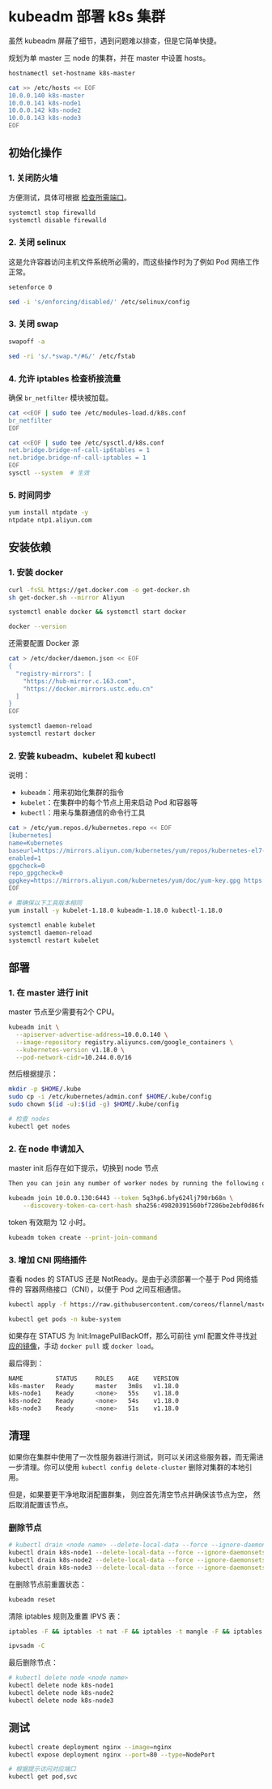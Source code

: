 # kubeadm 部署 k8s 集群

虽然 kubeadm 屏蔽了细节，遇到问题难以排查，但是它简单快捷。

规划为单 master 三 node 的集群，并在 master 中设置 hosts。

```sh
hostnamectl set-hostname k8s-master
```

```bash
cat >> /etc/hosts << EOF
10.0.0.140 k8s-master
10.0.0.141 k8s-node1
10.0.0.142 k8s-node2
10.0.0.143 k8s-node3
EOF
```

## 初始化操作

### 1. 关闭防火墙

方便测试，具体可根据 [检查所需端口](https://kubernetes.io/zh/docs/setup/production-environment/tools/kubeadm/install-kubeadm/#check-required-ports)。

```bash
systemctl stop firewalld
systemctl disable firewalld
```

### 2. 关闭 selinux

这是允许容器访问主机文件系统所必需的，而这些操作时为了例如 Pod 网络工作正常。

```bash
setenforce 0

sed -i 's/enforcing/disabled/' /etc/selinux/config
```

### 3. 关闭 swap

```bash
swapoff -a

sed -ri 's/.*swap.*/#&/' /etc/fstab
```

### 4. 允许 iptables 检查桥接流量

确保 `br_netfilter` 模块被加载。

```bash
cat <<EOF | sudo tee /etc/modules-load.d/k8s.conf
br_netfilter
EOF

cat <<EOF | sudo tee /etc/sysctl.d/k8s.conf
net.bridge.bridge-nf-call-ip6tables = 1
net.bridge.bridge-nf-call-iptables = 1
EOF
sysctl --system  # 生效
```

### 5. 时间同步

```bash
yum install ntpdate -y
ntpdate ntp1.aliyun.com
```

## 安装依赖

### 1. 安装 docker

```bash
curl -fsSL https://get.docker.com -o get-docker.sh
sh get-docker.sh --mirror Aliyun

systemctl enable docker && systemctl start docker

docker --version
```

还需要配置 Docker 源

```bash
cat > /etc/docker/daemon.json << EOF
{
  "registry-mirrors": [
    "https://hub-mirror.c.163.com",
    "https://docker.mirrors.ustc.edu.cn"
  ]
}
EOF

systemctl daemon-reload
systemctl restart docker
```

### 2. 安装 kubeadm、kubelet 和 kubectl

说明：

+ `kubeadm`：用来初始化集群的指令
+ `kubelet`：在集群中的每个节点上用来启动 Pod 和容器等
+ `kubectl`：用来与集群通信的命令行工具

```bash
cat > /etc/yum.repos.d/kubernetes.repo << EOF
[kubernetes]
name=Kubernetes
baseurl=https://mirrors.aliyun.com/kubernetes/yum/repos/kubernetes-el7-x86_64
enabled=1
gpgcheck=0
repo_gpgcheck=0
gpgkey=https://mirrors.aliyun.com/kubernetes/yum/doc/yum-key.gpg https://mirrors.aliyun.com/kubernetes/yum/doc/rpm-package-key.gpg
EOF

# 需确保以下工具版本相同
yum install -y kubelet-1.18.0 kubeadm-1.18.0 kubectl-1.18.0

systemctl enable kubelet
systemctl daemon-reload
systemctl restart kubelet
```

## 部署

### 1. 在 master 进行 init

master 节点至少需要有2个 CPU。

```bash
kubeadm init \
  --apiserver-advertise-address=10.0.0.140 \
  --image-repository registry.aliyuncs.com/google_containers \
  --kubernetes-version v1.18.0 \
  --pod-network-cidr=10.244.0.0/16
```

然后根据提示：

```bash
mkdir -p $HOME/.kube
sudo cp -i /etc/kubernetes/admin.conf $HOME/.kube/config
sudo chown $(id -u):$(id -g) $HOME/.kube/config

# 检查 nodes
kubectl get nodes
```

### 2. 在 node 申请加入

master init 后存在如下提示，切换到 node 节点

```bash
Then you can join any number of worker nodes by running the following on each as root:

kubeadm join 10.0.0.130:6443 --token 5q3hp6.bfy624lj790rb68n \
    --discovery-token-ca-cert-hash sha256:49820391560bf7286be2ebf0d86fe0ba32352f1032b468896dc71383600cd697
```

token 有效期为 12 小时。

```bash
kubeadm token create --print-join-command
```

### 3. 增加 CNI 网络插件

查看 nodes 的 STATUS 还是 NotReady。是由于必须部署一个基于 Pod 网络插件的 容器网络接口（CNI），以便于 Pod 之间互相通信。

```bash
kubectl apply -f https://raw.githubusercontent.com/coreos/flannel/master/Documentation/kube-flannel.yml

kubectl get pods -n kube-system
```

如果存在 STATUS 为 Init:ImagePullBackOff，那么可前往 yml 配置文件寻找[对应的镜像](https://github.com/coreos/flannel/releases)，手动 `docker pull` 或 `docker load`。

最后得到：

```sh
NAME         STATUS     ROLES    AGE    VERSION
k8s-master   Ready      master   3m8s   v1.18.0
k8s-node1    Ready      <none>   55s    v1.18.0
k8s-node2    Ready      <none>   54s    v1.18.0
k8s-node3    Ready      <none>   51s    v1.18.0
```

## 清理

如果你在集群中使用了一次性服务器进行测试，则可以关闭这些服务器，而无需进一步清理。你可以使用 `kubectl config delete-cluster` 删除对集群的本地引用。

但是，如果要更干净地取消配置群集， 则应首先清空节点并确保该节点为空， 然后取消配置该节点。

### 删除节点

```bash
# kubectl drain <node name> --delete-local-data --force --ignore-daemonsets
kubectl drain k8s-node1 --delete-local-data --force --ignore-daemonsets
kubectl drain k8s-node2 --delete-local-data --force --ignore-daemonsets
kubectl drain k8s-node3 --delete-local-data --force --ignore-daemonsets
```

在删除节点前重置状态：

```bash
kubeadm reset
```

清除 iptables 规则及重置 IPVS 表：

```bash
iptables -F && iptables -t nat -F && iptables -t mangle -F && iptables -X

ipvsadm -C
```

最后删除节点：

```bash
# kubectl delete node <node name>
kubectl delete node k8s-node1
kubectl delete node k8s-node2
kubectl delete node k8s-node3
```

## 测试

```bash
kubectl create deployment nginx --image=nginx
kubectl expose deployment nginx --port=80 --type=NodePort

# 根据提示访问对应端口
kubectl get pod,svc
```
